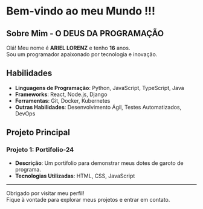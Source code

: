 # Bem-vindo ao meu Mundo !!!

## Sobre Mim - O DEUS DA PROGRAMAÇÃO

Olá! Meu nome é **ARIEL LORENZ** e tenho **16** anos.  
Sou um programador apaixonado por tecnologia e inovação.

## Habilidades

- **Linguagens de Programação**: Python, JavaScript, TypeScript, Java
- **Frameworks**: React, Node.js, Django
- **Ferramentas**: Git, Docker, Kubernetes
- **Outras Habilidades**: Desenvolvimento Ágil, Testes Automatizados, DevOps

## Projeto Principal

### Projeto 1: Portifolio-24

- **Descrição**: Um portifolio para demonstrar meus dotes de garoto de programa.
- **Tecnologias Utilizadas**: HTML, CSS, JavaScript

---

Obrigado por visitar meu perfil!  
Fique à vontade para explorar meus projetos e entrar em contato.
